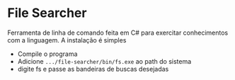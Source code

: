 # File Searcher

Ferramenta de linha de comando feita em C# para exercitar conhecimentos com a linguagem. A instalação é simples

* Compile o programa
* Adicione `.../file-searcher/bin/fs.exe` ao path do sistema
* digite fs e passe as bandeiras de buscas desejadas
